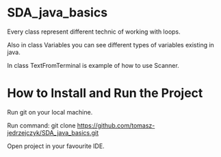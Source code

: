 # SDA_java_basics

Every class represent different technic of working  with loops.

Also in class Variables you can see different types of variables existing in java.

In class TextFromTerminal is example of how to use Scanner.

# How to Install and Run the Project

Run git on your local machine.

Run command: git clone https://github.com/tomasz-jedrzejczyk/SDA_java_basics.git

Open project in your favourite IDE.